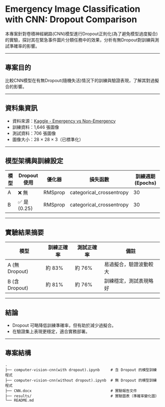 # Emergency Image Classification with CNN: Dropout Comparison

本專案針對卷積神經網路(CNN)模型進行Dropout正則化(為了避免模型過度擬合)的實驗，探討其在緊急事件圖片分類任務中的效果，分析有無Dropout對訓練與測試準確率的影響。

---

## 專案目的

比較CNN模型在有無Dropout(隨機失活)情況下的訓練與驗證表現，了解其對過擬合的影響。

---

## 資料集資訊

- 資料來源：[Kaggle - Emergency vs Non-Emergency](https://www.kaggle.com/code/trinadhsingaladevi/computer-vision-cnn)
- 訓練資料：1,646 張圖像  
- 測試資料：706 張圖像  
- 圖像大小：28 × 28 × 3（已標準化）

---

## 模型架構與訓練設定

| 模型 | Dropout 使用 | 優化器 | 損失函數 | 訓練週期 (Epochs) |
|------|--------------|--------|-----------|------------------|
| A    | ❌ 無         | RMSprop | categorical_crossentropy | 30 |
| B    | ✅ 是 (0.25)  | RMSprop | categorical_crossentropy | 30 |

---

## 實驗結果摘要

| 模型 | 訓練正確率 | 測試正確率 | 備註 |
|------|-------------|-------------|------|
| A (無 Dropout) | 約 83%      | 約 76%      | 易過擬合，驗證波動較大 |
| B (含 Dropout) | 約 81%      | 約 76%      | 訓練穩定，測試表現略好 |

---

## 結論

- Dropout 可略降低訓練準確率，但有助於減少過擬合。
- 在驗證集上表現更穩定，適合實務部署。

---

## 專案結構

```plaintext
.
├── computer-vision-cnn(with dropout).ipynb     # 含 Dropout 的模型訓練程式
├── computer-vision-cnn(without dropout).ipynb  # 無 Dropout 的模型訓練程式
├── CNN.docx                                    # 實驗報告文件
├── results/                                    # 實驗圖表（準確率變化圖）
└── README.md

